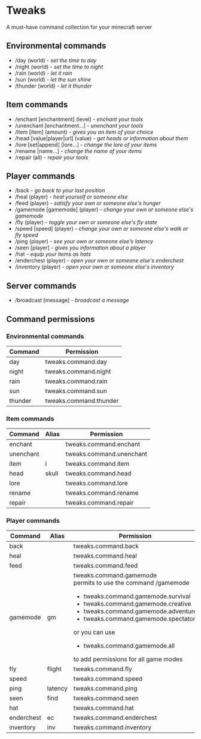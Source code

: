 # Tweaks

A must-have command collection for your minecraft server

## Environmental commands

- /day (world) - *set the time to day*
- /night (world) - *set the time to night*
- /rain (world) - *let it rain*
- /sun (world) - *let the sun shine*
- /thunder (world) - *let it thunder*

## Item commands

- /enchant [enchantment] (level) - *enchant your tools*
- /unenchant [enchantment...] - *unenchant your tools*
- /item [item] (amount) - *gives you an item of your choice*
- /head [value|player|url] (value) - *get heads or information about them*
- /lore [set|append] [lore...] - *change the lore of your items*
- /rename [name...] - *change the name of your items*
- /repair (all) - *repair your tools*

## Player commands

- /back - *go back to your last position*
- /heal (player) - *heal yourself or someone else*
- /feed (player) - *satisfy your own or someone else's hunger*
- /gamemode [gamemode] (player) - *change your own or someone else's gamemode*
- /fly (player) - *toggle your own or someone else's fly state*
- /speed [speed] (player) - *change your own or someone else's walk or fly speed*
- /ping (player) - *see your own or someone else's latency*
- /seen [player] - *gives you information about a player*
- /hat - *equip your items as hats*
- /enderchest (player) - *open your own or someone else's enderchest*
- /inventory (player) - *open your own or someone else's inventory*

## Server commands

- /broadcast [message] - *broadcast a message*

## Command permissions

### Environmental commands

| Command | Permission             |
|---------|------------------------|
| day     | tweaks.command.day     |
| night   | tweaks.command.night   |
| rain    | tweaks.command.rain    |
| sun     | tweaks.command.sun     |
| thunder | tweaks.command.thunder |

### Item commands

| Command   | Alias | Permission               |
|-----------|-------|--------------------------|
| enchant   |       | tweaks.command.enchant   |
| unenchant |       | tweaks.command.unenchant |
| item      | i     | tweaks.command.item      |
| head      | skull | tweaks.command.head      |
| lore      |       | tweaks.command.lore      |
| rename    |       | tweaks.command.rename    |
| repair    |       | tweaks.command.repair    |

### Player commands

| Command    | Alias   | Permission                                                                                                                                                                                                                                                                                                                    | Argument | Permission |
|------------|---------|-------------------------------------------------------------------------------------------------------------------------------------------------------------------------------------------------------------------------------------------------------------------------------------------------------------------------------|----------|------------|
| back       |         | tweaks.command.back                                                                                                                                                                                                                                                                                                           |          |            |
| heal       |         | tweaks.command.heal                                                                                                                                                                                                                                                                                                           | player   | *.others   |
| feed       |         | tweaks.command.feed                                                                                                                                                                                                                                                                                                           | player   | *.others   |
| gamemode   | gm      | tweaks.command.gamemode<br/>permits to use the command /gamemode<ul><li>tweaks.command.gamemode.survival<li>tweaks.command.gamemode.creative</li><li>tweaks.command.gamemode.adventure<li>tweaks.command.gamemode.spectator</ul> or you can use <ul><li>tweaks.command.gamemode.all</ul>to add permissions for all game modes | player   | *.others   |
| fly        | flight  | tweaks.command.fly                                                                                                                                                                                                                                                                                                            | player   | *.others   |
| speed      |         | tweaks.command.speed                                                                                                                                                                                                                                                                                                          | player   | *.others   |
| ping       | latency | tweaks.command.ping                                                                                                                                                                                                                                                                                                           | player   | *.others   |
| seen       | find    | tweaks.command.seen                                                                                                                                                                                                                                                                                                           |          |            |
| hat        |         | tweaks.command.hat                                                                                                                                                                                                                                                                                                            |          |            |
| enderchest | ec      | tweaks.command.enderchest                                                                                                                                                                                                                                                                                                     | player   | *.others   |
| inventory  | inv     | tweaks.command.inventory                                                                                                                                                                                                                                                                                                      |          |            |
